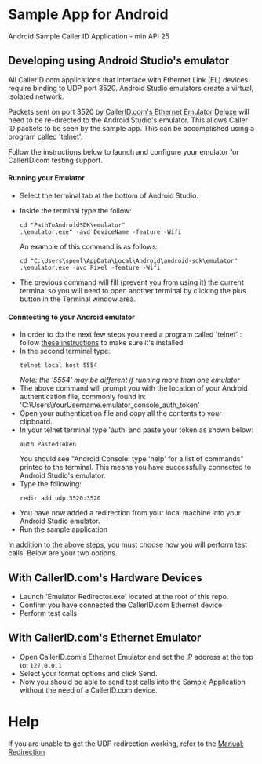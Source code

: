 # Sample App for Android
Android Sample Caller ID Application - min API 25

## Developing using Android Studio's emulator
All CallerID.com applications that interface with Ethernet Link (EL) devices require binding to UDP port 3520. Android Studio emulators create a virtual, isolated network. 

Packets sent on port 3520 by [CallerID.com's Ethernet Emulator Deluxe ](https://callerid.com/developers.php?tab=test) will need to be re-directed to the Android Studio's emulator. This allows Caller ID packets to be seen by the sample app. This can be accomplished using a program called 'telnet'.

Follow the instructions below to launch and configure your emulator for CallerID.com testing support.

  #### Running your Emulator
  - Select the terminal tab at the bottom of Android Studio.
  - Inside the terminal type the follow:
    
    ``` 
    cd "PathToAndroidSDK\emulator"
    .\emulator.exe" -avd DeviceName -feature -Wifi
    ```
    An example of this command is as follows:
    ```
    cd "C:\Users\spenl\AppData\Local\Android\android-sdk\emulator"
    .\emulator.exe -avd Pixel -feature -Wifi 
    ```
  - The previous command will fill (prevent you from using it) the current terminal so you will need to open another terminal by clicking the plus button in the Terminal window area.
  #### Conntecting to your Android emulator
  - In order to do the next few steps you need a program called 'telnet' : follow [these instructions](https://www.technipages.com/windows-10-enable-telnet) to make sure it's installed
  - In the second terminal type:
    ```
    telnet local host 5554
    ````
    *Note: the '5554' may be different if running more than one emulator*
  - The above command will prompt you with the location of your Android authentication file, commonly found in: 'C:\Users\YourUsername\.emulator_console_auth_token'
  - Open your authentication file and copy all the contents to your clipboard.
  - In your telnet terminal type 'auth' and paste your token as shown below:
    ```
    auth PastedToken
    ```
    You should see "Android Console: type 'help' for a list of commands" printed to the terminal. This means you have successfully connected to Android Studio's emulator.
  - Type the following:
    ```
    redir add udp:3520:3520
    ```
  - You have now added a redirection from your local machine into your Android Studio emulator.
  - Run the sample application

In addition to the above steps, you must choose how you will perform test calls. Below are your two options.

## With CallerID.com's Hardware Devices
  - Launch 'Emulator Redirector.exe' located at the root of this repo.
  - Confirm you have connected the CallerID.com Ethernet device
  - Perform test calls

## With CallerID.com's Ethernet Emulator
  - Open CallerID.com's Ethernet Emulator and set the IP address at the top to: ```127.0.0.1```
  - Select your format options and click Send.
  - Now you should be able to send test calls into the Sample Application without the need of a CallerID.com device.
 

# Help
If you are unable to get the UDP redirection working, refer to the [Manual: Redirection](https://developer.android.com/studio/run/emulator-networking#consoleredir)
